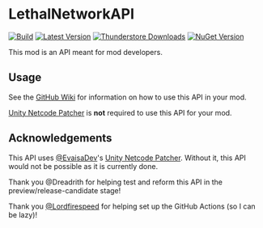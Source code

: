 # LethalNetworkAPI

[![Build](https://img.shields.io/github/actions/workflow/status/Xilophor/LethalNetworkAPI/build.yml?style=for-the-badge&logo=github)](https://github.com/Xilophor/LethalNetworkAPI/actions/workflows/build.yml)
[![Latest Version](https://img.shields.io/thunderstore/v/xilophor/LethalNetworkAPI?style=for-the-badge&logo=thunderstore&logoColor=white)](https://thunderstore.io/c/lethal-company/p/xilophor/LethalNetworkAPI)
[![Thunderstore Downloads](https://img.shields.io/thunderstore/dt/xilophor/LethalNetworkAPI?style=for-the-badge&logo=thunderstore&logoColor=white)](https://thunderstore.io/c/lethal-company/p/xilophor/LethalNetworkAPI)
[![NuGet Version](https://img.shields.io/nuget/v/Xilophor.LethalNetworkAPI?style=for-the-badge&logo=nuget)](https://www.nuget.org/packages/Xilophor.LethalNetworkAPI)

This mod is an API meant for mod developers.

## Usage

See the [GitHub Wiki](https://xilophor.github.io/lethal-network-api-docs/) for information on how to use this API in your mod.

[Unity Netcode Patcher](https://github.com/EvaisaDev/UnityNetcodePatcher/) is **not** required to use this API for your mod.

## Acknowledgements

This API uses [@EvaisaDev](https://github.com/EvaisaDev/)'s [Unity Netcode Patcher](https://github.com/EvaisaDev/UnityNetcodePatcher/). Without it, this API would not be possible as it is currently done.

Thank you @Dreadrith for helping test and reform this API in the preview/release-candidate stage!

Thank you [@Lordfirespeed](https://github.com/Lordfirespeed) for helping set up the GitHub Actions (so I can be lazy)!
